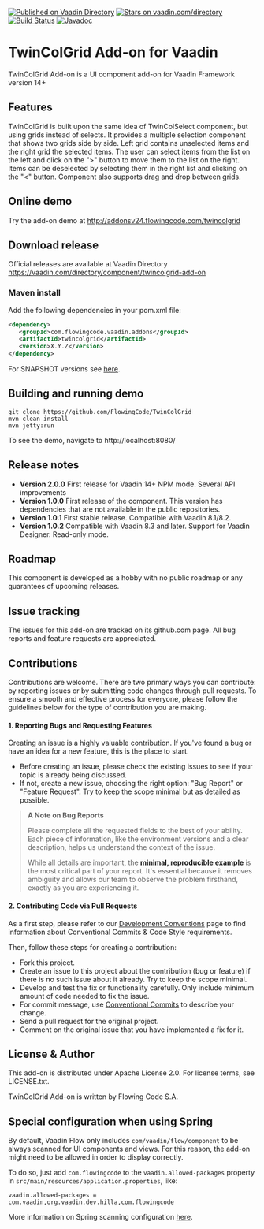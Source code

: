 [![Published on Vaadin Directory](https://img.shields.io/badge/Vaadin%20Directory-published-00b4f0.svg)](https://vaadin.com/directory/component/twincolgrid-add-on)
[![Stars on vaadin.com/directory](https://img.shields.io/vaadin-directory/star/twincolgrid-add-on.svg)](https://vaadin.com/directory/component/twincolgrid-add-on)
[![Build Status](https://jenkins.flowingcode.com/job/TwinColGrid-14-addon/badge/icon)](https://jenkins.flowingcode.com/job/TwinColGrid-14-addon)
[![Javadoc](https://img.shields.io/badge/javadoc-00b4f0)](https://javadoc.flowingcode.com/artifact/com.flowingcode.vaadin.addons/twincolgrid)

# TwinColGrid Add-on for Vaadin

TwinColGrid Add-on is a UI component add-on for Vaadin Framework version 14+

## Features

TwinColGrid is built upon the same idea of TwinColSelect component, but using grids instead of selects. 
It provides a multiple selection component that shows two grids side by side. Left grid contains unselected items and the right grid the selected items.
The user can select items from the list on the left and click on the ">" button to move them to the list on the right. 
Items can be deselected by selecting them in the right list and clicking on the "<" button.
Component also supports drag and drop between grids.

## Online demo

Try the add-on demo at http://addonsv24.flowingcode.com/twincolgrid

## Download release

Official releases are available at Vaadin Directory https://vaadin.com/directory/component/twincolgrid-add-on 

### Maven install

Add the following dependencies in your pom.xml file:

```xml
<dependency>
   <groupId>com.flowingcode.vaadin.addons</groupId>
   <artifactId>twincolgrid</artifactId>
   <version>X.Y.Z</version>
</dependency>
```

For SNAPSHOT versions see [here](https://maven.flowingcode.com/snapshots/).

## Building and running demo
```
git clone https://github.com/FlowingCode/TwinColGrid
mvn clean install
mvn jetty:run
```

To see the demo, navigate to http://localhost:8080/

## Release notes

- **Version 2.0.0** First release for Vaadin 14+ NPM mode. Several API improvements
- **Version 1.0.0** First release of the component. This version has dependencies that are not available in the public repositories.
- **Version 1.0.1** First stable release. Compatible with Vaadin 8.1/8.2.
- **Version 1.0.2** Compatible with Vaadin 8.3 and later. Support for Vaadin Designer. Read-only mode.

## Roadmap

This component is developed as a hobby with no public roadmap or any guarantees of upcoming releases. 

## Issue tracking

The issues for this add-on are tracked on its github.com page. All bug reports and feature requests are appreciated. 

## Contributions

Contributions are welcome. There are two primary ways you can contribute: by reporting issues or by submitting code changes through pull requests. To ensure a smooth and effective process for everyone, please follow the guidelines below for the type of contribution you are making.

#### 1. Reporting Bugs and Requesting Features

Creating an issue is a highly valuable contribution. If you've found a bug or have an idea for a new feature, this is the place to start.

* Before creating an issue, please check the existing issues to see if your topic is already being discussed.
* If not, create a new issue, choosing the right option: "Bug Report" or "Feature Request". Try to keep the scope minimal but as detailed as possible.

> **A Note on Bug Reports**
> 
> Please complete all the requested fields to the best of your ability. Each piece of information, like the environment versions and a clear description, helps us understand the context of the issue.
> 
> While all details are important, the **[minimal, reproducible example](https://stackoverflow.com/help/minimal-reproducible-example)** is the most critical part of your report. It's essential because it removes ambiguity and allows our team to observe the problem firsthand, exactly as you are experiencing it.

#### 2. Contributing Code via Pull Requests

As a first step, please refer to our [Development Conventions](https://github.com/FlowingCode/DevelopmentConventions) page to find information about Conventional Commits & Code Style requirements.

Then, follow these steps for creating a contribution:
 
- Fork this project.
- Create an issue to this project about the contribution (bug or feature) if there is no such issue about it already. Try to keep the scope minimal.
- Develop and test the fix or functionality carefully. Only include minimum amount of code needed to fix the issue.
- For commit message, use [Conventional Commits](https://github.com/FlowingCode/DevelopmentConventions/blob/main/conventional-commits.md) to describe your change.
- Send a pull request for the original project.
- Comment on the original issue that you have implemented a fix for it.

## License & Author

This add-on is distributed under Apache License 2.0. For license terms, see LICENSE.txt.

TwinColGrid Add-on is written by Flowing Code S.A.

## Special configuration when using Spring

By default, Vaadin Flow only includes ```com/vaadin/flow/component``` to be always scanned for UI components and views. For this reason, the add-on might need to be allowed in order to display correctly. 

To do so, just add ```com.flowingcode``` to the ```vaadin.allowed-packages``` property in ```src/main/resources/application.properties```, like:

```vaadin.allowed-packages = com.vaadin,org.vaadin,dev.hilla,com.flowingcode```
 
More information on Spring scanning configuration [here](https://vaadin.com/docs/latest/integrations/spring/configuration/#configure-the-scanning-of-packages).

